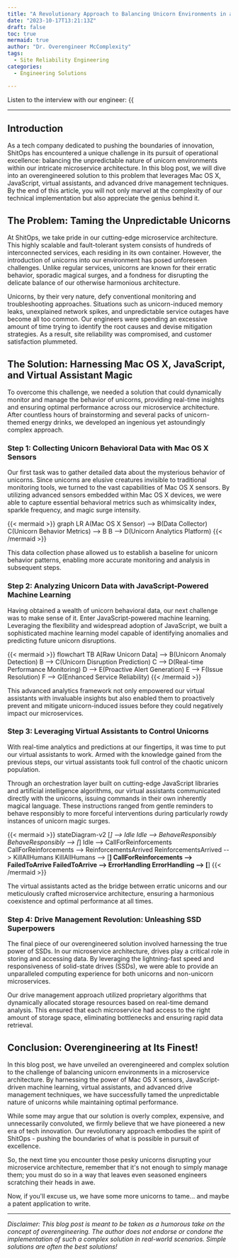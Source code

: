 ```yaml
---
title: "A Revolutionary Approach to Balancing Unicorn Environments in a Microservice Architecture"
date: "2023-10-17T13:21:13Z"
draft: false
toc: true
mermaid: true
author: "Dr. Overengineer McComplexity"
tags:
  - Site Reliability Engineering
categories:
  - Engineering Solutions

---
```


Listen to the interview with our engineer: {{<audio src="https://s3.chaops.de/shitops/podcasts/a-revolutionary-approach-to-balancing-unicorn-environments-in-a-microservice-architecture.mp3" class="audio">}}

---

## Introduction

As a tech company dedicated to pushing the boundaries of innovation, ShitOps has encountered a unique challenge in its pursuit of operational excellence: balancing the unpredictable nature of unicorn environments within our intricate microservice architecture. In this blog post, we will dive into an overengineered solution to this problem that leverages Mac OS X, JavaScript, virtual assistants, and advanced drive management techniques. By the end of this article, you will not only marvel at the complexity of our technical implementation but also appreciate the genius behind it.

## The Problem: Taming the Unpredictable Unicorns

At ShitOps, we take pride in our cutting-edge microservice architecture. This highly scalable and fault-tolerant system consists of hundreds of interconnected services, each residing in its own container. However, the introduction of unicorns into our environment has posed unforeseen challenges. Unlike regular services, unicorns are known for their erratic behavior, sporadic magical surges, and a fondness for disrupting the delicate balance of our otherwise harmonious architecture.

Unicorns, by their very nature, defy conventional monitoring and troubleshooting approaches. Situations such as unicorn-induced memory leaks, unexplained network spikes, and unpredictable service outages have become all too common. Our engineers were spending an excessive amount of time trying to identify the root causes and devise mitigation strategies. As a result, site reliability was compromised, and customer satisfaction plummeted.

## The Solution: Harnessing Mac OS X, JavaScript, and Virtual Assistant Magic

To overcome this challenge, we needed a solution that could dynamically monitor and manage the behavior of unicorns, providing real-time insights and ensuring optimal performance across our microservice architecture. After countless hours of brainstorming and several packs of unicorn-themed energy drinks, we developed an ingenious yet astoundingly complex approach.

### Step 1: Collecting Unicorn Behavioral Data with Mac OS X Sensors

Our first task was to gather detailed data about the mysterious behavior of unicorns. Since unicorns are elusive creatures invisible to traditional monitoring tools, we turned to the vast capabilities of Mac OS X sensors. By utilizing advanced sensors embedded within Mac OS X devices, we were able to capture essential behavioral metrics such as whimsicality index, sparkle frequency, and magic surge intensity.

{{< mermaid >}}
graph LR
A(Mac OS X Sensor) --> B(Data Collector)
C(Unicorn Behavior Metrics) --> B
B --> D(Unicorn Analytics Platform)
{{< /mermaid >}}

This data collection phase allowed us to establish a baseline for unicorn behavior patterns, enabling more accurate monitoring and analysis in subsequent steps.

### Step 2: Analyzing Unicorn Data with JavaScript-Powered Machine Learning

Having obtained a wealth of unicorn behavioral data, our next challenge was to make sense of it. Enter JavaScript-powered machine learning. Leveraging the flexibility and widespread adoption of JavaScript, we built a sophisticated machine learning model capable of identifying anomalies and predicting future unicorn disruptions.

{{< mermaid >}}
flowchart TB
A[Raw Unicorn Data] --> B(Unicorn Anomaly Detection)
B --> C(Unicorn Disruption Prediction)
C --> D(Real-time Performance Monitoring)
D --> E(Proactive Alert Generation)
E --> F(Issue Resolution)
F --> G(Enhanced Service Reliability)
{{< /mermaid >}}

This advanced analytics framework not only empowered our virtual assistants with invaluable insights but also enabled them to proactively prevent and mitigate unicorn-induced issues before they could negatively impact our microservices.

### Step 3: Leveraging Virtual Assistants to Control Unicorns

With real-time analytics and predictions at our fingertips, it was time to put our virtual assistants to work. Armed with the knowledge gained from the previous steps, our virtual assistants took full control of the chaotic unicorn population.

Through an orchestration layer built on cutting-edge JavaScript libraries and artificial intelligence algorithms, our virtual assistants communicated directly with the unicorns, issuing commands in their own inherently magical language. These instructions ranged from gentle reminders to behave responsibly to more forceful interventions during particularly rowdy instances of unicorn magic surges.

{{< mermaid >}}
stateDiagram-v2
[*] --> Idle
Idle --> BehaveResponsibly
BehaveResponsibly --> [*]
Idle --> CallForReinforcements
CallForReinforcements --> ReinforcementsArrived
ReinforcementsArrived --> KillAllHumans
KillAllHumans --> [**]
CallForReinforcements --> FailedToArrive
FailedToArrive --> ErrorHandling
ErrorHandling --> [**]
{{< /mermaid >}}

The virtual assistants acted as the bridge between erratic unicorns and our meticulously crafted microservice architecture, ensuring a harmonious coexistence and optimal performance at all times.

### Step 4: Drive Management Revolution: Unleashing SSD Superpowers

The final piece of our overengineered solution involved harnessing the true power of SSDs. In our microservice architecture, drives play a critical role in storing and accessing data. By leveraging the lightning-fast speed and responsiveness of solid-state drives (SSDs), we were able to provide an unparalleled computing experience for both unicorns and non-unicorn microservices.

Our drive management approach utilized proprietary algorithms that dynamically allocated storage resources based on real-time demand analysis. This ensured that each microservice had access to the right amount of storage space, eliminating bottlenecks and ensuring rapid data retrieval.

## Conclusion: Overengineering at Its Finest!

In this blog post, we have unveiled an overengineered and complex solution to the challenge of balancing unicorn environments in a microservice architecture. By harnessing the power of Mac OS X sensors, JavaScript-driven machine learning, virtual assistants, and advanced drive management techniques, we have successfully tamed the unpredictable nature of unicorns while maintaining optimal performance.

While some may argue that our solution is overly complex, expensive, and unnecessarily convoluted, we firmly believe that we have pioneered a new era of tech innovation. Our revolutionary approach embodies the spirit of ShitOps - pushing the boundaries of what is possible in pursuit of excellence.

So, the next time you encounter those pesky unicorns disrupting your microservice architecture, remember that it's not enough to simply manage them; you must do so in a way that leaves even seasoned engineers scratching their heads in awe.

Now, if you'll excuse us, we have some more unicorns to tame... and maybe a patent application to write.

---

*Disclaimer: This blog post is meant to be taken as a humorous take on the concept of overengineering. The author does not endorse or condone the implementation of such a complex solution in real-world scenarios. Simple solutions are often the best solutions!*